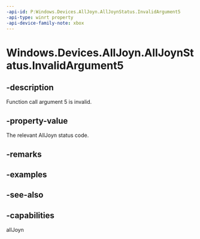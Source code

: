 ```yaml
---
-api-id: P:Windows.Devices.AllJoyn.AllJoynStatus.InvalidArgument5
-api-type: winrt property
-api-device-family-note: xbox
---
```


<!-- Property syntax
public int InvalidArgument5 { get; }
-->

# Windows.Devices.AllJoyn.AllJoynStatus.InvalidArgument5

## -description
Function call argument 5 is invalid.



## -property-value
The relevant AllJoyn status code.

## -remarks

## -examples

## -see-also


## -capabilities
allJoyn
